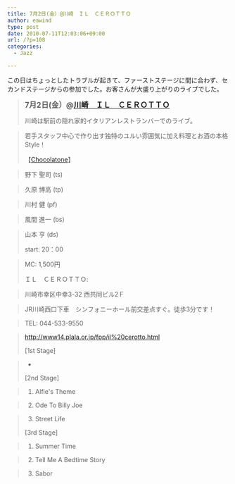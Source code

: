 ```yaml
---
title: 7月2日(金）@川崎　ＩＬ　ＣＥＲＯＴＴＯ
author: eawind
type: post
date: 2010-07-11T12:03:06+09:00
url: /?p=108
categories:
  - Jazz

---
```

この日はちょっとしたトラブルが起きて、ファーストステージに間に合わず、セカンドステージからの参加でした。お客さんが大盛り上がりのライブでした。

> <big><strong>7月2日(金）@<a href="http://www14.plala.or.jp/fpp/il%20cerotto.html" target="_blank">川崎　ＩＬ　ＣＥＲＯＴＴＯ</a></strong></big>
> 
> 川崎は駅前の隠れ家的イタリアンレストランバーでのライブ。
  
> 若手スタッフ中心で作り出す独特のユルい雰囲気に加え料理とお酒の本格Style！
> 
> 【[Chocolatone][1]】
  
> 野下 聖司 (ts)
  
> 久原 博高 (tp)
  
> 川村 健 (pf)
  
> 風間 進一 (bs)
  
> 山本 亨 (ds)
> 
> start: 20：00
  
> MC: 1,500円
> 
> ＩＬ　ＣＥＲＯＴＴＯ:
  
> 川崎市幸区中幸3-32 西共同ビル2Ｆ
  
> JR川崎西口下車　シンフォニーホール前交差点すぐ。徒歩3分です！
  
> TEL: 044-533-9550
  
> <a href="http://www14.plala.or.jp/fpp/il%20cerotto.html" target="_blank">http://www14.plala.or.jp/fpp/il%20cerotto.html</a>
> 
> [1st Stage]
  
> -
> 
> [2nd Stage]
  
> 1. Alfie's Theme
  
> 2. Ode To Billy Joe
  
> 3. Street Life
> 
> [3rd Stage]
  
> 1. Summer Time
  
> 2. Tell Me A Bedtime Story
  
> 3. Sabor

 [1]: http://www.eawind.net/?page_id=930
